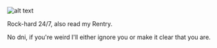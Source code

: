 ![alt text](https://media.discordapp.net/attachments/1019057426688905290/1137117416158150686/dirk2.gif?width=139&height=84)

Rock-hard 24/7, also read my Rentry.


No dni, if you're weird I'll either ignore you or make it clear that you are.
